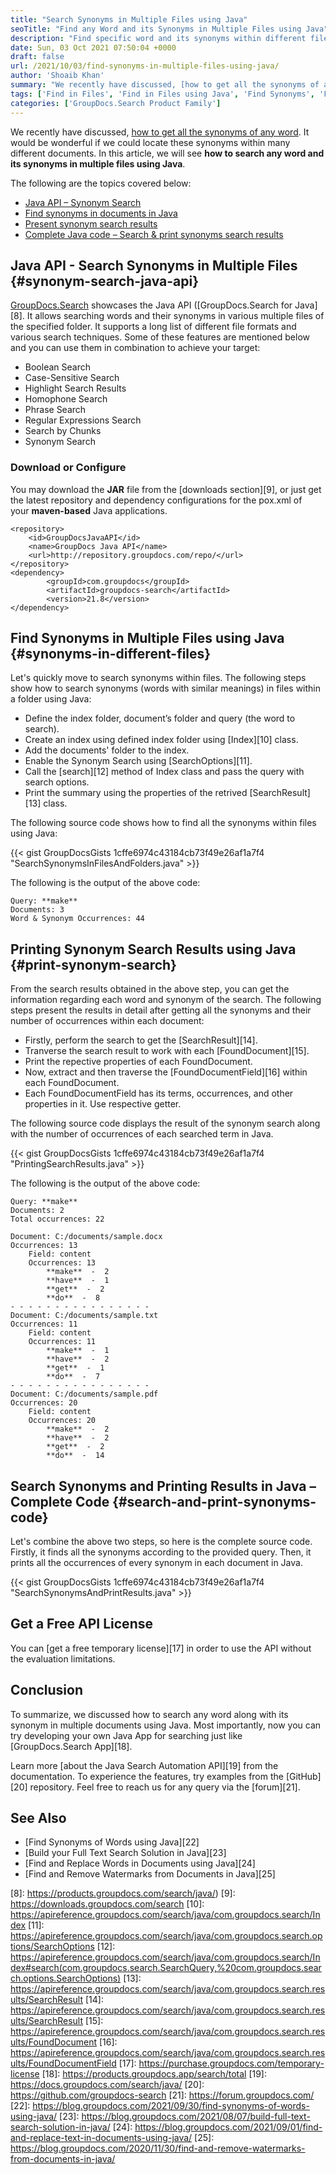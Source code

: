 ```yaml
---
title: "Search Synonyms in Multiple Files using Java"
seoTitle: "Find any Word and its Synonyms in Multiple Files using Java"
description: "Find specific word and its synonyms within different files using Java. Similary, get all the synonyms, grouped by different meanings using Java Search API."
date: Sun, 03 Oct 2021 07:50:04 +0000
draft: false
url: /2021/10/03/find-synonyms-in-multiple-files-using-java/
author: 'Shoaib Khan'
summary: "We recently have discussed, [how to get all the synonyms of any word][1]. It would be wonderful if we could locate these synonyms within many different documents. In this article, we will see **how to search any word and its synonyms in multiple files using Java**."
tags: ['Find in Files', 'Find in Files using Java', 'Find Synonyms', 'Find Synonyms in Java', 'Search Synonyms', 'Search Synonyms in Java']
categories: ['GroupDocs.Search Product Family']
---
```


We recently have discussed, [how to get all the synonyms of any word][2]. It would be wonderful if we could locate these synonyms within many different documents. In this article, we will see **how to search any word and its synonyms in multiple files using Java**.

The following are the topics covered below:

*   [Java API – Synonym Search][3]
*   [Find synonyms in documents in Java][4]
*   [Present synonym search results][5]
*   [Complete Java code – Search & print synonyms search results][6]

## Java API - Search Synonyms in Multiple Files {#synonym-search-java-api}

[GroupDocs.Search][7] showcases the Java API ([GroupDocs.Search for Java][8]. It allows searching words and their synonyms in various multiple files of the specified folder. It supports a long list of different file formats and various search techniques. Some of these features are mentioned below and you can use them in combination to achieve your target:

*   Boolean Search
*   Case-Sensitive Search
*   Highlight Search Results
*   Homophone Search
*   Phrase Search
*   Regular Expressions Search
*   Search by Chunks
*   Synonym Search

### Download or Configure

You may download the **JAR** file from the [downloads section][9], or just get the latest repository and dependency configurations for the pox.xml of your **maven-based** Java applications.

```
<repository>
	<id>GroupDocsJavaAPI</id>
	<name>GroupDocs Java API</name>
	<url>http://repository.groupdocs.com/repo/</url>
</repository>
<dependency>
        <groupId>com.groupdocs</groupId>
        <artifactId>groupdocs-search</artifactId>
        <version>21.8</version> 
</dependency>
```

## Find Synonyms in Multiple Files using Java {#synonyms-in-different-files}

Let's quickly move to search synonyms within files. The following steps show how to search synonyms (words with similar meanings) in files within a folder using Java:

*   Define the index folder, document’s folder and query (the word to search).
*   Create an index using defined index folder using [Index][10] class.
*   Add the documents' folder to the index.
*   Enable the Synonym Search using [SearchOptions][11].
*   Call the [search][12] method of Index class and pass the query with search options.
*   Print the summary using the properties of the retrived [SearchResult][13] class.

The following source code shows how to find all the synonyms within files using Java:

{{< gist GroupDocsGists 1cffe6974c43184cb73f49e26af1a7f4 "SearchSynonymsInFilesAndFolders.java" >}}

The following is the output of the above code:

```
Query: **make**
Documents: 3
Word & Synonym Occurrences: 44 
```

## Printing Synonym Search Results using Java {#print-synonym-search}

From the search results obtained in the above step, you can get the information regarding each word and synonym of the search. The following steps present the results in detail after getting all the synonyms and their number of occurrences within each document:

*   Firstly, perform the search to get the [SearchResult][14].
*   Tranverse the search result to work with each [FoundDocument][15].
*   Print the repective properties of each FoundDocument.
*   Now, extract and then traverse the [FoundDocumentField][16] within each FoundDocument.
*   Each FoundDocumentField has its terms, occurrences, and other properties in it. Use respective getter.

The following source code displays the result of the synonym search along with the number of occurrences of each searched term in Java.

{{< gist GroupDocsGists 1cffe6974c43184cb73f49e26af1a7f4 "PrintingSearchResults.java" >}}

The following is the output of the above code:

```
Query: **make**
Documents: 2
Total occurrences: 22

Document: C:/documents/sample.docx
Occurrences: 13
    Field: content
    Occurrences: 13
        **make**  -  2
        **have**  -  1
        **get**  -  2
        **do**  -  8
- - - - - - - - - - - - - - - - 
Document: C:/documents/sample.txt
Occurrences: 11
    Field: content
    Occurrences: 11
        **make**  -  1
        **have**  -  2
        **get**  -  1
        **do**  -  7
- - - - - - - - - - - - - - - - 
Document: C:/documents/sample.pdf
Occurrences: 20
    Field: content
    Occurrences: 20
        **make**  -  2
        **have**  -  2
        **get**  -  2
        **do**  -  14 
```

## Search Synonyms and Printing Results in Java – Complete Code {#search-and-print-synonyms-code}

Let's combine the above two steps, so here is the complete source code. Firstly, it finds all the synonyms according to the provided query. Then, it prints all the occurrences of every synonym in each document in Java.

{{< gist GroupDocsGists 1cffe6974c43184cb73f49e26af1a7f4 "SearchSynonymsAndPrintResults.java" >}}

## Get a Free API License

You can [get a free temporary license][17] in order to use the API without the evaluation limitations.

## Conclusion

To summarize, we discussed how to search any word along with its synonym in multiple documents using Java. Most importantly, now you can try developing your own Java App for searching just like [GroupDocs.Search App][18].

Learn more [about the Java Search Automation API][19] from the documentation. To experience the features, try examples from the [GitHub][20] repository. Feel free to reach us for any query via the [forum][21].

## See Also

*   [Find Synonyms of Words using Java][22]
*   [Build your Full Text Search Solution in Java][23]
*   [Find and Replace Words in Documents using Java][24]
*   [Find and Remove Watermarks from Documents in Java][25]







[1]: https://blog.groupdocs.com/2021/09/30/find-synonyms-of-words-using-java/
[2]: https://blog.groupdocs.com/2021/09/30/find-synonyms-of-words-using-java/
[3]: #synonym-search-java-api
[4]: #synonym-search-java-api
[5]: #print-synonym-search
[6]: #search-and-print-synonyms-code
[7]: https://products.groupdocs.com/search/
[8]: https://products.groupdocs.com/search/java/)
[9]: https://downloads.groupdocs.com/search
[10]: https://apireference.groupdocs.com/search/java/com.groupdocs.search/Index
[11]: https://apireference.groupdocs.com/search/java/com.groupdocs.search.options/SearchOptions
[12]: https://apireference.groupdocs.com/search/java/com.groupdocs.search/Index#search(com.groupdocs.search.SearchQuery,%20com.groupdocs.search.options.SearchOptions)
[13]: https://apireference.groupdocs.com/search/java/com.groupdocs.search.results/SearchResult
[14]: https://apireference.groupdocs.com/search/java/com.groupdocs.search.results/SearchResult
[15]: https://apireference.groupdocs.com/search/java/com.groupdocs.search.results/FoundDocument
[16]: https://apireference.groupdocs.com/search/java/com.groupdocs.search.results/FoundDocumentField
[17]: https://purchase.groupdocs.com/temporary-license
[18]: https://products.groupdocs.app/search/total
[19]: https://docs.groupdocs.com/search/java/
[20]: https://github.com/groupdocs-search
[21]: https://forum.groupdocs.com/
[22]: https://blog.groupdocs.com/2021/09/30/find-synonyms-of-words-using-java/
[23]: https://blog.groupdocs.com/2021/08/07/build-full-text-search-solution-in-java/
[24]: https://blog.groupdocs.com/2021/09/01/find-and-replace-text-in-documents-using-java/
[25]: https://blog.groupdocs.com/2020/11/30/find-and-remove-watermarks-from-documents-in-java/

